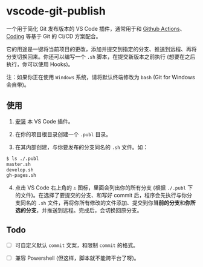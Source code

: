 # vscode-git-publish

一个用于简化 Git 发布版本的 VS Code 插件，通常用于和 [Github Actions](https://docs.github.com/cn/actions/learn-github-actions)、[Coding](https://coding.net/) 等基于 Git 的 CI/CD 方案配合。

它的用途是一键将当前项目的更改，添加并提交到指定的分支、推送到远程、再将分支切换回来。你还可以编写一个 `.sh` 脚本，在提交新版本之前执行 (想要在之后执行，你可以使用 Hooks)。

注：如果你正在使用 `Windows` 系统，请将默认终端修改为 `bash` (Git for Windows 会自带)。

## 使用

1. [安装](https://marketplace.visualstudio.com/items?itemName=akirarika.vscode-git-publish) 本 VS Code 插件。

2. 在你的项目根目录创建一个 `.publ` 目录。

3. 在其内部创建，与你要发布的分支同名的 `.sh` 文件。如：

```bash
$ ls ./.publ
master.sh
develop.sh
gh-pages.sh
```

4. 点击 VS Code 右上角的 `⚓` 图标，里面会列出你的所有分支 (根据 `./.publ` 下的文件)。在选择了要提交的分支、和写好 commit 后，程序会先执行与你分支同名的 `.sh` 文件，再将你所有修改的文件添加、提交到你**当前的分支**和**你所选的分支**，并推送到远程。完成后，会切换回原分支。

## Todo

- [ ] 可自定义默认 `commit` 文案，和限制 `commit` 的格式。

- [ ] 兼容 Powershell (但这样，脚本就不能跨平台了呀)。
